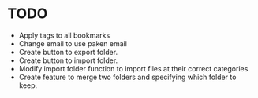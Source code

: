 # TODO

- Apply tags to all bookmarks
- Change email to use paken email
- Create button to export folder.
- Create button to import folder.
- Modify import folder function to import files at their correct categories.
- Create feature to merge two folders and specifying which folder to keep.